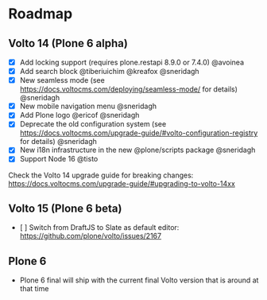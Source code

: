# Roadmap

## Volto 14 (Plone 6 alpha)

- [x] Add locking support (requires plone.restapi 8.9.0 or 7.4.0) @avoinea
- [x] Add search block @tiberiuichim @kreafox @sneridagh
- [x] New seamless mode (see https://docs.voltocms.com/deploying/seamless-mode/ for details) @sneridagh
- [x] New mobile navigation menu @sneridagh
- [x] Add Plone logo @ericof @sneridagh
- [x] Deprecate the old configuration system (see https://docs.voltocms.com/upgrade-guide/#volto-configuration-registry for details) @sneridagh
- [x] New i18n infrastructure in the new @plone/scripts package @sneridagh
- [x] Support Node 16 @tisto

Check the Volto 14 upgrade guide for breaking changes: https://docs.voltocms.com/upgrade-guide/#upgrading-to-volto-14xx

## Volto 15 (Plone 6 beta)

- [ ] Switch from DraftJS to Slate as default editor: https://github.com/plone/volto/issues/2167

## Plone 6

- Plone 6 final will ship with the current final Volto version that is around at that time
